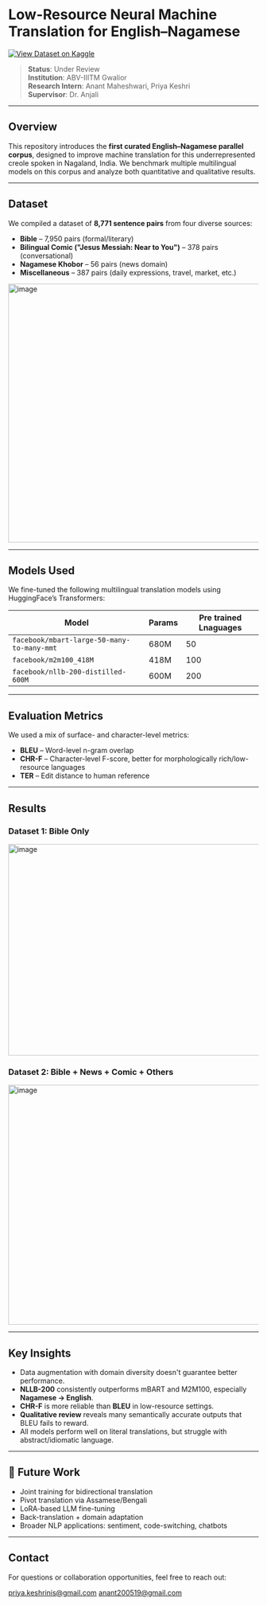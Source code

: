 # Low-Resource Neural Machine Translation for English–Nagamese

[![View Dataset on Kaggle](https://img.shields.io/badge/View%20Dataset-Kaggle-blue?logo=kaggle)](https://www.kaggle.com/datasets/belovedorange/first-nagamese-english-parallel-corpus-fnpc-25)


> **Status**: Under Review  
> **Institution**: ABV-IIITM Gwalior  
> **Research Intern**: Anant Maheshwari, Priya Keshri  
> **Supervisor**: Dr. Anjali

---

## Overview

This repository introduces the **first curated English–Nagamese parallel corpus**, designed to improve machine translation for this underrepresented creole spoken in Nagaland, India. We benchmark multiple multilingual models on this corpus and analyze both quantitative and qualitative results.

---

## Dataset

We compiled a dataset of **8,771 sentence pairs** from four diverse sources:

- **Bible** – 7,950 pairs (formal/literary)
- **Bilingual Comic ("Jesus Messiah: Near to You")** – 378 pairs (conversational)
- **Nagamese Khobor** – 56 pairs (news domain)
- **Miscellaneous** – 387 pairs (daily expressions, travel, market, etc.)

<img width="658" height="520" alt="image" src="https://github.com/user-attachments/assets/b1a6afb4-9df1-4fa4-a73e-1a24ea58a1d3" />


---

## Models Used

We fine-tuned the following multilingual translation models using HuggingFace’s Transformers:

| Model | Params | Pre trained Lnaguages |
|-------|--------|-------------|
| `facebook/mbart-large-50-many-to-many-mmt` | 680M | 50 |
| `facebook/m2m100_418M` | 418M | 100 |
| `facebook/nllb-200-distilled-600M` | 600M | 200 |

---

## Evaluation Metrics

We used a mix of surface- and character-level metrics:

- **BLEU** – Word-level n-gram overlap
- **CHR-F** – Character-level F-score, better for morphologically rich/low-resource languages
- **TER** – Edit distance to human reference

---

## Results

### Dataset 1: Bible Only

<img width="543" height="425" alt="image" src="https://github.com/user-attachments/assets/28841a5c-6de6-4625-90e7-9248051a9847" />


### Dataset 2: Bible + News + Comic + Others

<img width="680" height="482" alt="image" src="https://github.com/user-attachments/assets/53cc2ca2-e165-4834-8c8a-f62dbf40316d" />

---

## Key Insights

- Data augmentation with domain diversity doesn't guarantee better performance.
- **NLLB-200** consistently outperforms mBART and M2M100, especially **Nagamese → English**.
- **CHR-F** is more reliable than **BLEU** in low-resource settings.
- **Qualitative review** reveals many semantically accurate outputs that BLEU fails to reward.
- All models perform well on literal translations, but struggle with abstract/idiomatic language.

---

## 🔮 Future Work

- Joint training for bidirectional translation
- Pivot translation via Assamese/Bengali
- LoRA-based LLM fine-tuning
- Back-translation + domain adaptation
- Broader NLP applications: sentiment, code-switching, chatbots

---
## Contact

For questions or collaboration opportunities, feel free to reach out:

priya.keshrinis@gmail.com
anant200519@gmail.com


